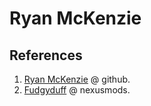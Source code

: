 # Ryan McKenzie

## References

1. [Ryan McKenzie](https://github.com/Ryan-rsm-McKenzie) @ github.
2. [Fudgyduff](https://next.nexusmods.com/profile/Fudgyduff/about-me) @ nexusmods.
